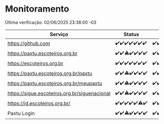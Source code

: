 # Monitoramento

Última verificação: 02/06/2025 23:38:00 -03

|Serviço|Status|Últimas 24h|
|---|---|---|
|https://github.com|<span title="2025-05-27: OK=23">✔️</span><span title="2025-05-28: OK=23">✔️</span><span title="2025-05-29: OK=23">✔️</span><span title="2025-05-30: OK=23">✔️</span><span title="2025-05-31: OK=23">✔️</span><span title="2025-06-01: OK=22">✔️</span><span title="2025-06-02: OK=1">✔️</span>|<span title="01/06/2025 23:43:00 -03 : 200">✔️</span><span title="02/06/2025 00:44:00 -03 : 200">✔️</span><span title="02/06/2025 01:20:00 -03 : 200">✔️</span><span title="02/06/2025 02:11:00 -03 : 200">✔️</span><span title="02/06/2025 03:15:00 -03 : 200">✔️</span><span title="02/06/2025 04:11:00 -03 : 200">✔️</span><span title="02/06/2025 05:14:00 -03 : 200">✔️</span><span title="02/06/2025 06:11:00 -03 : 200">✔️</span><span title="02/06/2025 07:11:00 -03 : 200">✔️</span><span title="02/06/2025 08:08:00 -03 : 200">✔️</span><span title="02/06/2025 09:18:00 -03 : 200">✔️</span><span title="02/06/2025 10:25:00 -03 : 200">✔️</span><span title="02/06/2025 11:10:00 -03 : 200">✔️</span><span title="02/06/2025 12:10:00 -03 : 200">✔️</span><span title="02/06/2025 13:12:00 -03 : 200">✔️</span><span title="02/06/2025 14:09:00 -03 : 200">✔️</span><span title="02/06/2025 15:13:00 -03 : 200">✔️</span><span title="02/06/2025 16:07:00 -03 : 200">✔️</span><span title="02/06/2025 17:10:00 -03 : 200">✔️</span><span title="02/06/2025 18:08:00 -03 : 200">✔️</span><span title="02/06/2025 19:09:00 -03 : 200">✔️</span><span title="02/06/2025 20:09:00 -03 : 200">✔️</span><span title="02/06/2025 21:49:00 -03 : 200">✔️</span><span title="02/06/2025 23:38:00 -03 : 200">✔️</span>|
|https://paxtu.escoteiros.org.br|<span title="2025-05-27: OK=23">✔️</span><span title="2025-05-28: OK=23">✔️</span><span title="2025-05-29: OK=22, Falhas=1">⚠️</span><span title="2025-05-30: OK=23">✔️</span><span title="2025-05-31: OK=23">✔️</span><span title="2025-06-01: OK=22">✔️</span><span title="2025-06-02: OK=1">✔️</span>|<span title="01/06/2025 23:43:00 -03 : 200">✔️</span><span title="02/06/2025 00:44:00 -03 : 200">✔️</span><span title="02/06/2025 01:20:00 -03 : 200">✔️</span><span title="02/06/2025 02:11:00 -03 : 200">✔️</span><span title="02/06/2025 03:15:00 -03 : 200">✔️</span><span title="02/06/2025 04:11:00 -03 : 200">✔️</span><span title="02/06/2025 05:14:00 -03 : 200">✔️</span><span title="02/06/2025 06:11:00 -03 : 200">✔️</span><span title="02/06/2025 07:11:00 -03 : 200">✔️</span><span title="02/06/2025 08:08:00 -03 : 200">✔️</span><span title="02/06/2025 09:18:00 -03 : 200">✔️</span><span title="02/06/2025 10:25:00 -03 : 200">✔️</span><span title="02/06/2025 11:10:00 -03 : 200">✔️</span><span title="02/06/2025 12:10:00 -03 : 200">✔️</span><span title="02/06/2025 13:12:00 -03 : 200">✔️</span><span title="02/06/2025 14:09:00 -03 : 200">✔️</span><span title="02/06/2025 15:13:00 -03 : 200">✔️</span><span title="02/06/2025 16:07:00 -03 : 200">✔️</span><span title="02/06/2025 17:10:00 -03 : 200">✔️</span><span title="02/06/2025 18:08:00 -03 : 200">✔️</span><span title="02/06/2025 19:09:00 -03 : 200">✔️</span><span title="02/06/2025 20:09:00 -03 : 200">✔️</span><span title="02/06/2025 21:49:00 -03 : 200">✔️</span><span title="02/06/2025 23:38:00 -03 : 200">✔️</span>|
|https://escoteiros.org.br|<span title="2025-05-27: OK=23">✔️</span><span title="2025-05-28: OK=23">✔️</span><span title="2025-05-29: OK=23">✔️</span><span title="2025-05-30: OK=23">✔️</span><span title="2025-05-31: OK=23">✔️</span><span title="2025-06-01: OK=22">✔️</span><span title="2025-06-02: OK=1">✔️</span>|<span title="01/06/2025 23:43:00 -03 : 200">✔️</span><span title="02/06/2025 00:44:00 -03 : 200">✔️</span><span title="02/06/2025 01:20:00 -03 : 200">✔️</span><span title="02/06/2025 02:11:00 -03 : 200">✔️</span><span title="02/06/2025 03:15:00 -03 : 200">✔️</span><span title="02/06/2025 04:11:00 -03 : 200">✔️</span><span title="02/06/2025 05:14:00 -03 : 200">✔️</span><span title="02/06/2025 06:11:00 -03 : 200">✔️</span><span title="02/06/2025 07:11:00 -03 : 200">✔️</span><span title="02/06/2025 08:08:00 -03 : 200">✔️</span><span title="02/06/2025 09:18:00 -03 : 200">✔️</span><span title="02/06/2025 10:25:00 -03 : 200">✔️</span><span title="02/06/2025 11:10:00 -03 : 200">✔️</span><span title="02/06/2025 12:10:00 -03 : 200">✔️</span><span title="02/06/2025 13:12:00 -03 : 200">✔️</span><span title="02/06/2025 14:09:00 -03 : 200">✔️</span><span title="02/06/2025 15:13:00 -03 : 200">✔️</span><span title="02/06/2025 16:07:00 -03 : 200">✔️</span><span title="02/06/2025 17:10:00 -03 : 200">✔️</span><span title="02/06/2025 18:08:00 -03 : 200">✔️</span><span title="02/06/2025 19:09:00 -03 : 200">✔️</span><span title="02/06/2025 20:09:00 -03 : 200">✔️</span><span title="02/06/2025 21:49:00 -03 : 200">✔️</span><span title="02/06/2025 23:38:00 -03 : 200">✔️</span>|
|https://paxtu.escoteiros.org.br/paxtu|<span title="2025-05-27: OK=23">✔️</span><span title="2025-05-28: OK=23">✔️</span><span title="2025-05-29: OK=22, Falhas=1">⚠️</span><span title="2025-05-30: OK=23">✔️</span><span title="2025-05-31: OK=23">✔️</span><span title="2025-06-01: OK=22">✔️</span><span title="2025-06-02: OK=1">✔️</span>|<span title="01/06/2025 23:43:00 -03 : 200">✔️</span><span title="02/06/2025 00:44:00 -03 : 200">✔️</span><span title="02/06/2025 01:21:00 -03 : 200">✔️</span><span title="02/06/2025 02:11:00 -03 : 200">✔️</span><span title="02/06/2025 03:15:00 -03 : 200">✔️</span><span title="02/06/2025 04:11:00 -03 : 200">✔️</span><span title="02/06/2025 05:14:00 -03 : 200">✔️</span><span title="02/06/2025 06:11:00 -03 : 200">✔️</span><span title="02/06/2025 07:11:00 -03 : 200">✔️</span><span title="02/06/2025 08:08:00 -03 : 200">✔️</span><span title="02/06/2025 09:18:00 -03 : 200">✔️</span><span title="02/06/2025 10:25:00 -03 : 200">✔️</span><span title="02/06/2025 11:10:00 -03 : 200">✔️</span><span title="02/06/2025 12:10:00 -03 : 200">✔️</span><span title="02/06/2025 13:12:00 -03 : 200">✔️</span><span title="02/06/2025 14:09:00 -03 : 200">✔️</span><span title="02/06/2025 15:13:00 -03 : 200">✔️</span><span title="02/06/2025 16:07:00 -03 : 200">✔️</span><span title="02/06/2025 17:10:00 -03 : 0">❌</span><span title="02/06/2025 18:08:00 -03 : 200">✔️</span><span title="02/06/2025 19:09:00 -03 : 200">✔️</span><span title="02/06/2025 20:09:00 -03 : 200">✔️</span><span title="02/06/2025 21:49:00 -03 : 200">✔️</span><span title="02/06/2025 23:38:00 -03 : 200">✔️</span>|
|https://paxtu.escoteiros.org.br/meupaxtu|<span title="2025-05-27: OK=23">✔️</span><span title="2025-05-28: OK=23">✔️</span><span title="2025-05-29: OK=22, Falhas=1">⚠️</span><span title="2025-05-30: OK=23">✔️</span><span title="2025-05-31: OK=23">✔️</span><span title="2025-06-01: OK=22">✔️</span><span title="2025-06-02: OK=1">✔️</span>|<span title="01/06/2025 23:43:00 -03 : 200">✔️</span><span title="02/06/2025 00:44:00 -03 : 200">✔️</span><span title="02/06/2025 01:21:00 -03 : 200">✔️</span><span title="02/06/2025 02:11:00 -03 : 200">✔️</span><span title="02/06/2025 03:15:00 -03 : 200">✔️</span><span title="02/06/2025 04:11:00 -03 : 200">✔️</span><span title="02/06/2025 05:14:00 -03 : 200">✔️</span><span title="02/06/2025 06:11:00 -03 : 200">✔️</span><span title="02/06/2025 07:11:00 -03 : 200">✔️</span><span title="02/06/2025 08:08:00 -03 : 200">✔️</span><span title="02/06/2025 09:18:00 -03 : 200">✔️</span><span title="02/06/2025 10:25:00 -03 : 200">✔️</span><span title="02/06/2025 11:10:00 -03 : 200">✔️</span><span title="02/06/2025 12:10:00 -03 : 0">❌</span><span title="02/06/2025 13:12:00 -03 : 200">✔️</span><span title="02/06/2025 14:09:00 -03 : 200">✔️</span><span title="02/06/2025 15:13:00 -03 : 200">✔️</span><span title="02/06/2025 16:07:00 -03 : 200">✔️</span><span title="02/06/2025 17:10:00 -03 : 0">❌</span><span title="02/06/2025 18:08:00 -03 : 200">✔️</span><span title="02/06/2025 19:09:00 -03 : 200">✔️</span><span title="02/06/2025 20:09:00 -03 : 200">✔️</span><span title="02/06/2025 21:49:00 -03 : 200">✔️</span><span title="02/06/2025 23:38:00 -03 : 200">✔️</span>|
|https://sigue.escoteiros.org.br/siguenacional|<span title="2025-05-27: OK=23">✔️</span><span title="2025-05-28: OK=23">✔️</span><span title="2025-05-29: OK=22, Falhas=1">⚠️</span><span title="2025-05-30: OK=23">✔️</span><span title="2025-05-31: OK=23">✔️</span><span title="2025-06-01: OK=22">✔️</span><span title="2025-06-02: OK=1">✔️</span>|<span title="01/06/2025 23:43:00 -03 : 200">✔️</span><span title="02/06/2025 00:44:00 -03 : 200">✔️</span><span title="02/06/2025 01:21:00 -03 : 200">✔️</span><span title="02/06/2025 02:11:00 -03 : 200">✔️</span><span title="02/06/2025 03:15:00 -03 : 200">✔️</span><span title="02/06/2025 04:11:00 -03 : 200">✔️</span><span title="02/06/2025 05:14:00 -03 : 200">✔️</span><span title="02/06/2025 06:11:00 -03 : 200">✔️</span><span title="02/06/2025 07:11:00 -03 : 200">✔️</span><span title="02/06/2025 08:08:00 -03 : 200">✔️</span><span title="02/06/2025 09:18:00 -03 : 200">✔️</span><span title="02/06/2025 10:25:00 -03 : 200">✔️</span><span title="02/06/2025 11:10:00 -03 : 200">✔️</span><span title="02/06/2025 12:10:00 -03 : 200">✔️</span><span title="02/06/2025 13:12:00 -03 : 200">✔️</span><span title="02/06/2025 14:09:00 -03 : 200">✔️</span><span title="02/06/2025 15:13:00 -03 : 200">✔️</span><span title="02/06/2025 16:07:00 -03 : 200">✔️</span><span title="02/06/2025 17:10:00 -03 : 200">✔️</span><span title="02/06/2025 18:08:00 -03 : 200">✔️</span><span title="02/06/2025 19:09:00 -03 : 200">✔️</span><span title="02/06/2025 20:09:00 -03 : 200">✔️</span><span title="02/06/2025 21:49:00 -03 : 200">✔️</span><span title="02/06/2025 23:38:00 -03 : 200">✔️</span>|
|https://id.escoteiros.org.br/|<span title="2025-05-27: OK=23">✔️</span><span title="2025-05-28: OK=23">✔️</span><span title="2025-05-29: OK=23">✔️</span><span title="2025-05-30: OK=23">✔️</span><span title="2025-05-31: OK=23">✔️</span><span title="2025-06-01: OK=21, Falhas=1">⚠️</span><span title="2025-06-02: OK=1">✔️</span>|<span title="01/06/2025 23:43:00 -03 : 200">✔️</span><span title="02/06/2025 00:44:00 -03 : 200">✔️</span><span title="02/06/2025 01:21:00 -03 : 200">✔️</span><span title="02/06/2025 02:11:00 -03 : 200">✔️</span><span title="02/06/2025 03:15:00 -03 : 200">✔️</span><span title="02/06/2025 04:11:00 -03 : 200">✔️</span><span title="02/06/2025 05:14:00 -03 : 200">✔️</span><span title="02/06/2025 06:11:00 -03 : 200">✔️</span><span title="02/06/2025 07:11:00 -03 : 200">✔️</span><span title="02/06/2025 08:08:00 -03 : 200">✔️</span><span title="02/06/2025 09:18:00 -03 : 200">✔️</span><span title="02/06/2025 10:25:00 -03 : 200">✔️</span><span title="02/06/2025 11:10:00 -03 : 200">✔️</span><span title="02/06/2025 12:10:00 -03 : 200">✔️</span><span title="02/06/2025 13:12:00 -03 : 200">✔️</span><span title="02/06/2025 14:09:00 -03 : 200">✔️</span><span title="02/06/2025 15:13:00 -03 : 200">✔️</span><span title="02/06/2025 16:07:00 -03 : 200">✔️</span><span title="02/06/2025 17:10:00 -03 : 200">✔️</span><span title="02/06/2025 18:08:00 -03 : 200">✔️</span><span title="02/06/2025 19:09:00 -03 : 200">✔️</span><span title="02/06/2025 20:09:00 -03 : 200">✔️</span><span title="02/06/2025 21:49:00 -03 : 200">✔️</span><span title="02/06/2025 23:38:00 -03 : 200">✔️</span>|
|Paxtu Login|<span title="2025-05-27: OK=23">✔️</span><span title="2025-05-28: OK=23">✔️</span><span title="2025-05-29: OK=22, Falhas=1">⚠️</span><span title="2025-05-30: OK=23">✔️</span><span title="2025-05-31: OK=23">✔️</span><span title="2025-06-01: OK=22">✔️</span><span title="2025-06-02: OK=1">✔️</span>|<span title="01/06/2025 23:43:00 -03 : 200">✔️</span><span title="02/06/2025 00:44:00 -03 : 200">✔️</span><span title="02/06/2025 01:21:00 -03 : 200">✔️</span><span title="02/06/2025 02:11:00 -03 : 200">✔️</span><span title="02/06/2025 03:15:00 -03 : 200">✔️</span><span title="02/06/2025 04:11:00 -03 : 200">✔️</span><span title="02/06/2025 05:14:00 -03 : 200">✔️</span><span title="02/06/2025 06:11:00 -03 : 200">✔️</span><span title="02/06/2025 07:11:00 -03 : 200">✔️</span><span title="02/06/2025 08:08:00 -03 : 200">✔️</span><span title="02/06/2025 09:18:00 -03 : 200">✔️</span><span title="02/06/2025 10:25:00 -03 : 200">✔️</span><span title="02/06/2025 11:10:00 -03 : 200">✔️</span><span title="02/06/2025 12:10:00 -03 : 200">✔️</span><span title="02/06/2025 13:12:00 -03 : 200">✔️</span><span title="02/06/2025 14:09:00 -03 : 200">✔️</span><span title="02/06/2025 15:13:00 -03 : 200">✔️</span><span title="02/06/2025 16:07:00 -03 : 200">✔️</span><span title="02/06/2025 17:10:00 -03 : 200">✔️</span><span title="02/06/2025 18:08:00 -03 : 200">✔️</span><span title="02/06/2025 19:09:00 -03 : 200">✔️</span><span title="02/06/2025 20:09:00 -03 : 200">✔️</span><span title="02/06/2025 21:49:00 -03 : 200">✔️</span><span title="02/06/2025 23:38:00 -03 : 200">✔️</span>|

